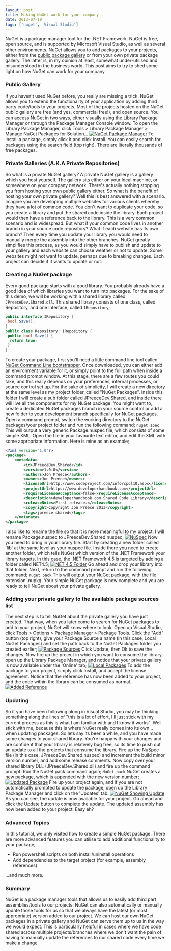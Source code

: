 ```yaml
---
layout: post
title: Making NuGet work for your company
date: 2013-07-19
tags: ['nuget', 'Visual Studio']
---
```


NuGet is a package manager tool for the .NET Framework. NuGet is free, open source, and is supported by Microsoft Visual Studio, as well as several other environments. NuGet allows you to add packages to your projects, either from the [public package gallery](http://nuget.org/ 'NuGet Package Gallery') or from your own private package gallery. The latter is, in my opinion at least, somewhat under-utilised and misunderstood in the business world. This post aims to try to shed some light on how NuGet can work for your company.

### Public Gallery

If you haven't used NuGet before, you really are missing a trick. NuGet allows you to extend the functionality of your application by adding third party code/tools to your projects. Most of the projects hosted on the NuGet public gallery are free (and yes, commercial free!), and open source. You can access NuGet in two ways, either visually using the Library Package Manager or through the Package Manager Console window. To open the Library Package Manager, click Tools > Library Package Manager > Manage NuGet Packages for Solution... [![NuGet Package Manager](https://developerhandbook.com/wp-content/uploads/2013/07/nugetpackagemanager1.png)](nugetpackagemanager1.png) To install a package, simply click it and click Install. You can easily search for packages using the search field (top right). There are literally thousands of free packages.

### Private Galleries (A.K.A Private Repositories)

So what is a private NuGet gallery? A private NuGet gallery is a gallery which you host yourself. The gallery sits either on your local machine, or somewhere on your company network. There's actually nothing stopping you from hosting your own public gallery either. So what is the benefit of hosting your own private gallery? Well this is best answered with a scenario. Imagine you are developing multiple websites for various clients whereby they have a lot of common code. You don't want to duplicate your code, so you create a library and put the shared code inside the library. Each project would then have a reference back to the library. This is a very common scenario and is widespread. But what if your common code lives in another branch in your source code repository? What if each website has its own branch? Then every time you update your library you would need to manually merge the assembly into the other branches. NuGet greatly simplifies this process, as you would simply have to publish and update to your gallery and each website can choose weather or not to update. Some websites might not want to update, perhaps due to breaking changes. Each project can decide if it wants to update or not.

### Creating a NuGet package

Every good package starts with a good library. You probably already have a good idea of which libraries you want to turn into packages. For the sake of this demo, we will be working with a shared library called `JPreeceDev.Shared.dll`. This shared library consists of one class, called Repository, and one interface, called `IRepository`;

```csharp
public interface IRepository {
 bool Save();
}
public class Repository: IRepository {
 public bool Save() {
  return true;
 }
}
```

To create your package, first you'll need a little command line tool called [NuGet Command Line bootstrapper](http://nuget.codeplex.com/releases/view/58939 'NuGet Command Line Bootstrapper'). Once downloaded, you can either add an environment variable for it, or simply point to the full path when inside a command prompt window. At this stage, there are a few routes you could take, and this really depends on your preferences, internal processes, or source control set up. For the sake of simplicity, I will create a new directory at the same level as my project folder, called "NuGet Packages". Inside this folder I will create a sub folder called JPreeceDev.Shared, and inside there will live all the components for my NuGet package. You might want to; create a dedicated NuGet packages branch in your source control or add a new folder to your development branch specifically for NuGet packages. Open a command prompt, switch the working directory to the NuGet packages/your project folder and run the following command; `nuget spec` This will output a very generic Package.nuspec file, which consists of some simple XML. Open the file in your favourite text editor, and edit the XML with some appropriate information. Here is mine as an example;

```xml
<?xml version="1.0"?>
<package>
	<metadata>
		<id>JPreeceDev.Shared</id>
		<version>1.0.0</version>
		<authors>Jon Preece</authors>
		<owners>Jon Preece</owners>
		<licenseUrl>http://www.codeproject.com/info/cpol10.aspx</licenseUrl>
		<projectUrl>https://www.developerhandbook.com</projectUrl>
		<requireLicenseAcceptance>false</requireLicenseAcceptance>
		<description>developerhandbook.com Shared Code Library</description>
		<releaseNotes>First release.</releaseNotes>
		<copyright>Copyright Jon Preece 2013</copyright>
		<tags>jpreece shared</tags>
	</metadata>
</package>
```

I also like to rename the file so that it is more meaningful to my project. I will rename Package.nuspec to JPreeceDev.Shared.nuspec; [![NuSpec](https://developerhandbook.com/wp-content/uploads/2013/07/nuspec1.png)](nuspec1.png) Now you need to bring in your library file. Start by creating a new folder called 'lib' at the same level as your nuspec file. Inside there you need to create another folder, which tells NuGet which version of the .NET Framework your library targets. In this case, the .NET Framework 4.5 is targeted by adding a folder called NET4.5; [![NET 4.5 Folder](https://developerhandbook.com/wp-content/uploads/2013/07/net45folder1.png)](net45folder1.png) Go ahead and drop your library into that folder. Next, return to the command prompt and run the following command; `nuget pack` This will output your NuGet package, with the file extension .nupkg. Your simple NuGet package is now complete and you are ready to tell NuGet about your private gallery.

### Adding your private gallery to the available package sources list

The next step is to tell NuGet about the private gallery you have just created. That way, when you later come to search for NuGet packages to add to your project, NuGet will know where to look. Open up Visual Studio, click Tools > Options > Package Manager > Package Tools. Click the "Add" button (top right), give your Package Source a name (in this case, Local NuGet Packages) and set the path back to the NuGet Packages folder you created earlier; [![Package Sources](https://developerhandbook.com/wp-content/uploads/2013/07/packagesources1.png)](packagesources1.png) Click Update, then Ok to save the changes. Now fire up the project in which you want to consume the library, open up the Library Package Manager, and notice that your private gallery is now available under the 'Online' tab; [![Local Packages](https://developerhandbook.com/wp-content/uploads/2013/07/localpackages1.png)](localpackages1.png) To add the package to your project, simply click Install, and accept the license agreement. Notice that the reference has now been added to your project, and the code within the library can be consumed as normal. [![Added Reference](https://developerhandbook.com/wp-content/uploads/2013/07/addedreference1.png)](addedreference1.png)

### Updating

So if you have been following along in Visual Studio, you may be thinking something along the lines of "this is a lot of effort, I'll just stick with my current process as this is what I am familiar with and I know it works". Well stick with me, because this is where NuGet really comes into its own... when updating packages. So lets say its been a while, and you have made some changes to your shared library. You're happy with your changes and are confident that your library is relatively bug free, so its time to push out an update to all the projects that consume the library. Fire up the NuSpec file (in this case, JPreeceDev.Shared.nuspec) and increment the build minor version number, and add some release comments. Now copy over your shared library DLL (JPreeceDev.Shared.dll) and fire up the command prompt. Run the NuGet pack command again; `NuGet pack` NuGet creates a new package, which is appended with the new version number; [![Updated Package](https://developerhandbook.com/wp-content/uploads/2013/07/updatedpackage1.png)](updatedpackage1.png) Fire up your project again, and if you are not automatically prompted to update the package, open up the Library Package Manager and click on the 'Updates' tab. [![NuGet Showing Update](https://developerhandbook.com/wp-content/uploads/2013/07/nugetshowingupdate1.png)](nugetshowingupdate1.png) As you can see, the update is now available for your project. Go ahead and click the Update button to complete the update. The updated assembly has now been added to your project. Easy eh?

### Advanced Topics

In this tutorial, we only visited how to create a simple NuGet package. There are more advanced features you can utilise to add additional functionality to your package;

- Run powershell scripts on both install/uninstall operations
- Add dependencies to the target project (for example, assembly references)

...and much more.

### Summary

NuGet is a package manager tools that allows us to easily add third part assemblies/tools to our projects. NuGet can also automatically or manually update those tools for us so that we always have the latest (or most appropriate) version added to our project. We can host our own NuGet packages in a private gallery and NuGet can serve them up to us in the way we would expect. This is particularly helpful in cases where we have code shared across multiple projects/branches where we don't want the pain of having to manually update the references to our shared code every time we make a change.
